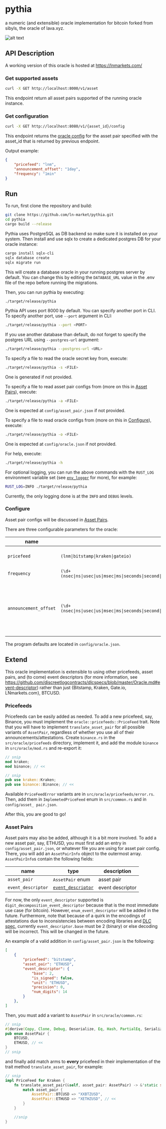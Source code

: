 # pythia
a numeric (and extensible) oracle implementation for bitcoin forked from sibyls, the oracle of lava.xyz.

![alt text](https://upload.wikimedia.org/wikipedia/commons/thumb/3/3d/Eug%C3%A8ne_Delacroix_-_Lycurgus_Consulting_the_Pythia_-_Google_Art_Project.jpg/2560px-Eug%C3%A8ne_Delacroix_-_Lycurgus_Consulting_the_Pythia_-_Google_Art_Project.jpg)

## API Description

A working version of this oracle is hosted at https://lnmarkets.com/

### Get supported assets

```sh
curl -X GET http://localhost:8000/v1/asset
```

This endpoint return all asset pairs supported of the running oracle instance.

### Get configuration

```sh
curl -X GET http://localhost:8080/v1/{asset_id}/config
```

This endpoint returns the [oracle config](#configure) for the asset pair specified with the asset_id that is returned by previous endpoint.

Output example:

```json
{
    "pricefeed": "lnm",
    "announcement_offset": "1day",
    "frequency": "1min"
}
```

## Run

To run, first clone the repository and build:

```sh
git clone https://github.com/ln-market/pythia.git
cd pythia
cargo build --release
```

Pythia uses PostgreSQL as DB backend so make sure it is installed on your system. Then install and use sqlx to create a dedicated postgres DB for your oracle instance:

```sh
cargo install sqlx-cli
sqlx database create
sqlx migrate run
```

This will create a database oracle in your running postgres server by default. You can change this by editing the `DATABASE_URL` value in the .env file of the repo before running the migrations.

Then, you can run pythia by executing:

```sh
./target/release/pythia
```
Pythia API uses port 8000 by default. You can specify another port in CLI. To specify another port, use `--port` argument in CLI:

```sh
./target/release/pythia --port <PORT>
```

If you use another database than default, do not forget to specify the postgres URL using `--postgres-url` argument:

```sh
./target/release/pythia --postgres-url <URL>
```

To specify a file to read the oracle secret key from, execute:

```sh
./target/release/pythia -s <FILE>
```

One is generated if not provided.

To specify a file to read asset pair configs from (more on this in [Asset Pairs](#asset-pairs)), execute:

```sh
./target/release/pythia -a <FILE>
```

One is expected at `config/asset_pair.json` if not provided.

To specify a file to read oracle configs from (more on this in [Configure](#configure)), execute:

```sh
./target/release/pythia -o <FILE>
```

One is expected at `config/oracle.json` if not provided.

For help, execute:

```sh
./target/release/pythia -h
```

For optional logging, you can run the above commands with the `RUST_LOG` environment variable set (see [`env_logger`](https://docs.rs/env_logger/0.9.0/env_logger/) for more), for example:

```sh
RUST_LOG=INFO ./target/release/pythia
```

Currently, the only logging done is at the `INFO` and `DEBUG` levels.

### Configure

Asset pair configs will be discussed in [Asset Pairs](#asset-pairs).

There are three configurable parameters for the oracle:

| name                  | type                                                                                                                                                                         | description                                                                                                           |
|-----------------------|------------------------------------------------------------------------------------------------------------------------------------------------------------------------------|-----------------------------------------------------------------------------------------------------------------------|
| `pricefeed`           | `(lnm\|bitstamp\|kraken\|gateio)`                                                                                                                                                | Source of the stream of price to attest                                                                               |
| `frequency`           | `(\d+(nsec\|ns\|usec\|us\|msec\|ms\|seconds\|second\|sec\|s\|minutes\|minute\|min\|m\|hours\|hour\|hr\|h\|days\|day\|d\|weeks\|week\|w\|months\|month\|M\|years\|year\|y))+` | frequency of attestation                                                                                              |
| `announcement_offset` | `(\d+(nsec\|ns\|usec\|us\|msec\|ms\|seconds\|second\|sec\|s\|minutes\|minute\|min\|m\|hours\|hour\|hr\|h\|days\|day\|d\|weeks\|week\|w\|months\|month\|M\|years\|year\|y))+` | offset from attestation for announcement, e.g. with an offset of `5h` announcements happen at `attestation_time - 5h` |

The program defaults are located in `config/oracle.json`.

## Extend

This oracle implementation is extensible to using other pricefeeds, asset pairs, and (to come) event descriptors (for more information, see https://github.com/discreetlogcontracts/dlcspecs/blob/master/Oracle.md#event-descriptor) rather than just {Bitstamp, Kraken, Gate.io, LNmarkets.com}, BTCUSD.

### Pricefeeds

Pricefeeds can be easily added as needed. To add a new pricefeed, say, Binance, you must implement the `oracle::pricefeeds::PriceFeed` trait. Note that you will have to implement `translate_asset_pair` for all possible variants of `AssetPair`, regardless of whether you use all of their announcements/attestations. Create `binance.rs` in the `src/oracle/pricefeeds` directory, implement it, and add the module `binance` in `src/oracle/mod.rs` and re-export it:

```rust
// snip
mod kraken;
mod binance; // <<

// snip
pub use kraken::Kraken;
pub use binance::Binance; // <<
```

Available `PriceFeedError` variants are in `src/oracle/pricefeeds/error.rs`. Then, add them in `ImplemetedPriceFeed` enum in `src/common.rs` and in `config/asset_ pair.json`.

After this, you are good to go!

### Asset Pairs

Asset pairs may also be added, although it is a bit more involved. To add a new asset pair, say, ETHUSD, you must first add an entry in `config/asset_pair.json`, or whatever file you are using for asset pair config. There, you will add an `AssetPairInfo` object to the outermost array. `AssetPairInfo`s contain the following fields:

| name               | type                                                                                                                      | description      |
|--------------------|---------------------------------------------------------------------------------------------------------------------------|------------------|
| `asset_pair`       | `AssetPair` enum                                                                                                          | asset pair       |
| `event_descriptor` | [`event_descriptor`](https://github.com/discreetlogcontracts/dlcspecs/blob/master/Oracle.md#event-descriptor) | event descriptor |

For now, the only `event_descriptor` supported is `digit_decomposition_event_descriptor` because that is the most immediate use case (for bitcoin). However, `enum_event_descriptor` will be added in the future. Furthermore, note that because of a quirk in the encodings of attestations due to inconsistencies between encoding libraries and [DLC spec](https://github.com/discreetlogcontracts/dlcspecs/blob/master/Messaging.md), currently `event_descriptor.base` must be 2 (binary) or else decoding will be incorrect. This will be changed in the future.

An example of a valid addition in `config/asset_pair.json` is the following:

```json
[
    {
        "pricefeed": "bitstamp",
        "asset_pair": "ETHUSD",
        "event_descriptor": {
            "base": 2,
            "is_signed": false,
            "unit": "ETHUSD",
            "precision": 0,
            "num_digits": 14
        }
    },
]
```

Then, you must add a variant to `AssetPair` in `src/oracle/common.rs`:

```rust
// snip
#[derive(Copy, Clone, Debug, Deserialize, Eq, Hash, PartialEq, Serialize)]
pub enum AssetPair {
    BTCUSD,
    ETHUSD, // <<
}
// snip
```

and finally add match arms to **every** pricefeed in their implementation of the trait method `translate_asset_pair`, for example:

```rust
// snip
impl PriceFeed for Kraken {
    fn translate_asset_pair(&self, asset_pair: AssetPair) -> &'static str {
        match asset_pair {
            AssetPair::BTCUSD => "XXBTZUSD",
            AssetPair::ETHUSD => "XETHZUSD", // <<
        }
    }

    //snip
}
```